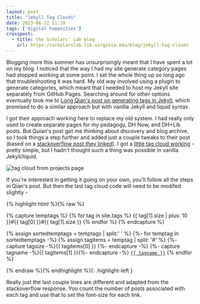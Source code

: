 ```yaml
---
layout: post
title: "Jekyll Tag Clouds"
date: 2023-06-22 11:19
tags: ['digital humanities']
crosspost:
  - title: the Scholars' Lab blog
    url: https://scholarslab.lib.virginia.edu/blog/jekyll-tag-clouds
---
```


Blogging more this summer has unsurprisingly meant that I have spent a lot on my blog. I noticed that the way I had my site generate category pages had stopped working at some point. I set the whole thing up so long ago that troubleshooting it was hard. My old way involved using a plugin to generate categories, which meant that I needed to host my Jekyll site separately from GitHub Pages. Searching around for other options eventually took me to [Long Qian's post on generating tags in Jekyll](https://longqian.me/2017/02/09/github-jekyll-tag/), which promised to do a similar approach but with vanilla Jekyll and liquid syntax.

I got their approach working here to replace my old system. I had really only used to create separate pages for my pedagogy, DH Now, and DH+Lib posts. But Quian's post got me thinking about discovery and blog archive, so I took things a step further and added just a couple tweaks to their post (based on a [stackoverflow post they linked](https://stackoverflow.com/questions/13025281/how-to-get-a-sorted-tags-list-in-jekyll)). I got a [little tag cloud working](https://walshbr.com/projects#blogging) - pretty simple, but I hadn't thought such a thing was possible in vanilla Jekyll/liquid.

<img alt="tag cloud from projects page" src="{{ root_url }}/assets/images/cloud.png">

If you're interested in getting it going on your own, you'll follow all the steps in Qian's post. But then the last tag cloud code will need to be modifed slightly - 

{% highlight html %}{% raw %}

{% capture temptags %}
  {% for tag in site.tags %}
    {{ tag[1].size | plus: 10 }}#{{ tag[0] }}#{{ tag[1].size }}
  {% endfor %}
{% endcapture %}

{% assign sortedtemptags = temptags | split:' ' %}
{%- for temptag in sortedtemptags -%}
  {% assign tagitems = temptag | split: '#' %}
  {%- capture tagsize -%}{{ tagitems[0] }} {%- endcapture -%}
  {%- capture tagname -%}{{ tagitems[1] }}{%- endcapture -%}
  <a href="/tag/{{ tagname }}"><code class="highligher-rouge" style="font-size:{{ tagsize }}px;"><nobr>{{ tagname }}</nobr></code></a>
{% endfor %}

{% endraw %}{% endhighlight %}{: .highlight-left }

Really just the last couple lines are different and adapted from the stackoverflow response. You count the number of posts associated with each tag and use that to set the font-size for each link. 